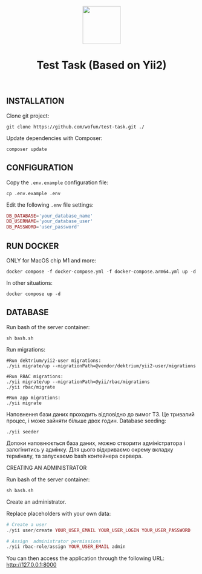 <p align="center">
    <a href="https://github.com/yiisoft" target="_blank">
        <img src="https://avatars0.githubusercontent.com/u/993323" height="100px">
    </a>
    <h1 align="center">Test Task (Based on Yii2)</h1>
    <br>
</p>


INSTALLATION
------------
Clone git project:
~~~
git clone https://github.com/wofun/test-task.git ./
~~~

Update dependencies with Composer:
~~~
composer update
~~~


CONFIGURATION
-------------

Copy the `.env.example` configuration file:
~~~
cp .env.example .env
~~~

Edit the following `.env` file settings:
```php
DB_DATABASE='your_database_name'
DB_USERNAME='your_database_user'
DB_PASSWORD='user_password'
```


RUN DOCKER
-------------
ONLY for MacOS chip M1 and more:
~~~
docker compose -f docker-compose.yml -f docker-compose.arm64.yml up -d 
~~~

In other situations:
~~~
docker compose up -d
~~~


DATABASE
-------------
Run bash of the server container:
~~~
sh bash.sh
~~~

Run migrations:
~~~
#Run dektrium/yii2-user migrations:
./yii migrate/up --migrationPath=@vendor/dektrium/yii2-user/migrations

#Run RBAC migrations:
./yii migrate/up --migrationPath=@yii/rbac/migrations
./yii rbac/migrate

#Run app migrations:
./yii migrate
~~~

Наповнення бази даних проходить відповідно до вимог ТЗ. Це тривалий процес, і може зайняти більше двох годин.
Database seeding:
~~~
./yii seeder
~~~

Допоки наповнюється база даних, можно створити адміністратора і залогінитись у адмінку. Для цього відкриваємо окрему вкладку терміналу, та запускаємо bash контейнера сервера.

CREATING AN ADMINISTRATOR

Run bash of the server container:
~~~
sh bash.sh
~~~

Create an administrator.

Replace placeholders with your own data:
```php
# Create a user
./yii user/create YOUR_USER_EMAIL YOUR_USER_LOGIN YOUR_USER_PASSWORD

# Assign  administrator permissions
./yii rbac-role/assign YOUR_USER_EMAIL admin
```

You can then access the application through the following URL:
    http://127.0.0.1:8000

